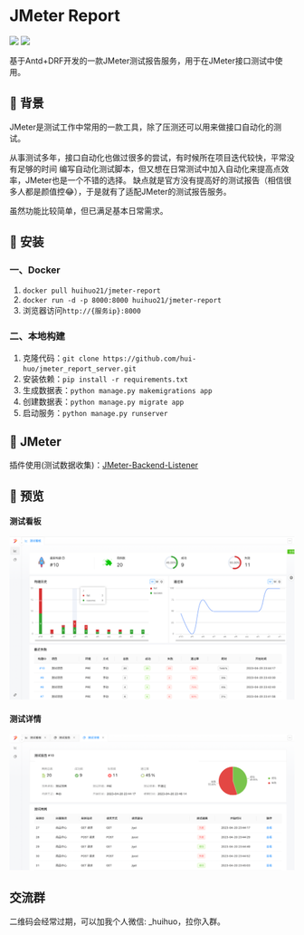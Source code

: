 # JMeter Report

![](https://img.shields.io/badge/JMeter-green)
![](https://img.shields.io/badge/release-latest-green)

基于Antd+DRF开发的一款JMeter测试报告服务，用于在JMeter接口测试中使用。


## 🌴 背景
JMeter是测试工作中常用的一款工具，除了压测还可以用来做接口自动化的测试。

从事测试多年，接口自动化也做过很多的尝试，有时候所在项目迭代较快，平常没有足够的时间
编写自动化测试脚本，但又想在日常测试中加入自动化来提高点效率，JMeter也是一个不错的选择。
缺点就是官方没有提高好的测试报告（相信很多人都是颜值控😂），于是就有了适配JMeter的测试报告服务。

虽然功能比较简单，但已满足基本日常需求。

## 📌 安装

### 一、Docker

1. `docker pull huihuo21/jmeter-report`
2. `docker run -d -p 8000:8000 huihuo21/jmeter-report`
3. 浏览器访问`http://{服务ip}:8000`

### 二、本地构建
1. 克隆代码：`git clone https://github.com/hui-huo/jmeter_report_server.git`
2. 安装依赖：`pip install -r requirements.txt `
3. 生成数据表：`python manage.py makemigrations app`
4. 创建数据表：`python manage.py migrate app`
5. 启动服务：`python manage.py runserver`

## 👏 JMeter
插件使用(测试数据收集)：[JMeter-Backend-Listener](https://github.com/hui-huo/JMeter-Backend-Listener)

## 🔎 预览

#### 测试看板
![image-20230420234719980](./report.png)

#### 测试详情
![image-20230420234811354](./detail.png)

## 交流群
二维码会经常过期，可以加我个人微信: _huihuo，拉你入群。




